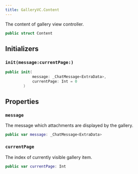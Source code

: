 ```yaml
---
title: GalleryVC.Content
---
```


The content of gallery view controller.

``` swift
public struct Content 
```

## Initializers

### `init(message:currentPage:)`

``` swift
public init(
            message: _ChatMessage<ExtraData>,
            currentPage: Int = 0
        ) 
```

## Properties

### `message`

The message which attachments are displayed by the gallery.

``` swift
public var message: _ChatMessage<ExtraData>
```

### `currentPage`

The index of currently visible gallery item.

``` swift
public var currentPage: Int
```
